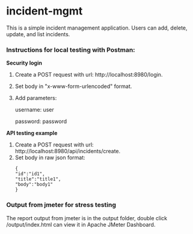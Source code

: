 # incident-mgmt

This is a simple incident management application. Users can add, delete, update, and list incidents.

### Instructions for local testing with Postman:
**Security login**
1. Create a POST request with url: http://localhost:8980/login.
2. Set body in "x-www-form-urlencoded" format.
3. Add parameters: 
     
    username: user

    password: password

**API testing example**
1. Create a POST request with url: http://localhost:8980/api/incidents/create.
2. Set body in raw json format:
    ````
   {
   "id":"id1",
   "title":"title1",
   "body":"body1"
   }
   ````

### Output from jmeter for stress testing
The report output from jmeter is in the output folder, double click /output/index.html can view it in Apache JMeter Dashboard.
